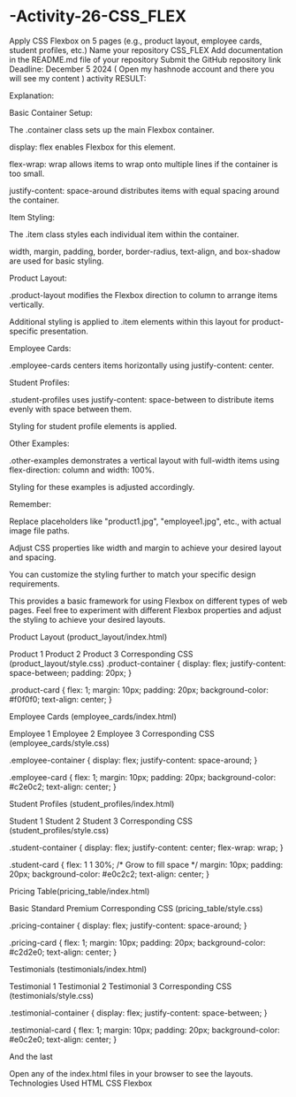 # -Activity-26-CSS_FLEX
Apply CSS Flexbox on 5 pages (e.g., product layout, employee cards, student profiles, etc.)
Name your repository CSS_FLEX
Add documentation in the README.md file of your repository
Submit the GitHub repository link
Deadline: December 5 2024
( Open my hashnode account and there you will see my content )
activity
RESULT:

Explanation:

Basic Container Setup:

The .container class sets up the main Flexbox container.

display: flex enables Flexbox for this element.

flex-wrap: wrap allows items to wrap onto multiple lines if the container is too small.

justify-content: space-around distributes items with equal spacing around the container.

Item Styling:

The .item class styles each individual item within the container.

width, margin, padding, border, border-radius, text-align, and box-shadow are used for basic styling.

Product Layout:

.product-layout modifies the Flexbox direction to column to arrange items vertically.

Additional styling is applied to .item elements within this layout for product-specific presentation.

Employee Cards:

.employee-cards centers items horizontally using justify-content: center.

Student Profiles:

.student-profiles uses justify-content: space-between to distribute items evenly with space between them.

Styling for student profile elements is applied.

Other Examples:

.other-examples demonstrates a vertical layout with full-width items using flex-direction: column and width: 100%.

Styling for these examples is adjusted accordingly.


Remember:


Replace placeholders like "product1.jpg", "employee1.jpg", etc., with actual image file paths.

Adjust CSS properties like width and margin to achieve your desired layout and spacing.

You can customize the styling further to match your specific design requirements.


This provides a basic framework for using Flexbox on different types of web pages. Feel free to experiment with different Flexbox properties and adjust the styling to achieve your desired layouts.

Product Layout (product_layout/index.html)
<title>Product Layout</title>
Product 1
Product 2
Product 3
Corresponding CSS (product_layout/style.css) .product-container { display: flex; justify-content: space-between; padding: 20px; }

.product-card { flex: 1; margin: 10px; padding: 20px; background-color: #f0f0f0; text-align: center; }

Employee Cards (employee_cards/index.html)

<title>Employee Cards</title>
Employee 1
Employee 2
Employee 3
Corresponding CSS (employee_cards/style.css)

.employee-container { display: flex; justify-content: space-around; }

.employee-card { flex: 1; margin: 10px; padding: 20px; background-color: #c2e0c2; text-align: center; }

Student Profiles (student_profiles/index.html)

<title>Student Profiles</title>
Student 1
Student 2
Student 3
Corresponding CSS (student_profiles/style.css)

.student-container { display: flex; justify-content: center; flex-wrap: wrap; }

.student-card { flex: 1 1 30%; /* Grow to fill space */ margin: 10px; padding: 20px; background-color: #e0c2c2; text-align: center; }

Pricing Table(pricing_table/index.html)

<title>Pricing Table</title>
Basic
Standard
Premium
Corresponding CSS (pricing_table/style.css)

.pricing-container { display: flex; justify-content: space-around; }

.pricing-card { flex: 1; margin: 10px; padding: 20px; background-color: #c2d2e0; text-align: center; }

Testimonials (testimonials/index.html)
<title>Testimonials</title>
Testimonial 1
Testimonial 2
Testimonial 3
Corresponding CSS (testimonials/style.css)

.testimonial-container { display: flex; justify-content: space-between; }

.testimonial-card { flex: 1; margin: 10px; padding: 20px; background-color: #e0c2e0; text-align: center; }

And the last

Open any of the index.html files in your browser to see the layouts. Technologies Used HTML CSS Flexbox
